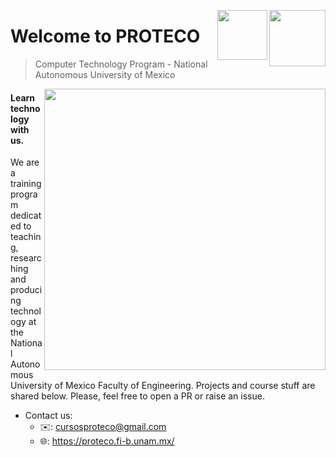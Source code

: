 <p>
  <img src="https://user-images.githubusercontent.com/32719951/188745079-221f27e7-eca1-4e2d-b75f-0dad0e577851.png" align = "right"  height="90"/>
  <img src="https://user-images.githubusercontent.com/32719951/188743683-6253ee4d-a8cb-429a-8dfd-86d7c92e2bf0.png" align = "right"  height="80"/>
</p>

# Welcome to PROTECO 

> Computer Technology Program - National Autonomous University of Mexico

<p>
  <img src="https://user-images.githubusercontent.com/32719951/188742689-7d54c6ec-a578-40e4-9436-630a6568121f.png" align = "right"  width="450"/>
</p>

#### Learn technology with us. 

We are a training program dedicated to teaching, researching and producing technology at the National Autonomous University of Mexico Faculty of Engineering. Projects and course stuff are shared below. Please, feel free to open a PR or raise an issue.

- Contact us:
  - ✉️: cursosproteco@gmail.com
  - 🌐: https://proteco.fi-b.unam.mx/
